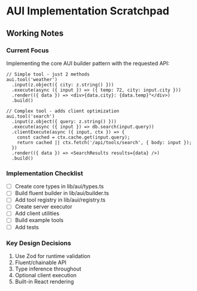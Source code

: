 # AUI Implementation Scratchpad

## Working Notes

### Current Focus
Implementing the core AUI builder pattern with the requested API:
```tsx
// Simple tool - just 2 methods
aui.tool('weather')
  .input(z.object({ city: z.string() }))
  .execute(async ({ input }) => ({ temp: 72, city: input.city }))
  .render(({ data }) => <div>{data.city}: {data.temp}°</div>)
  .build()

// Complex tool - adds client optimization
aui.tool('search')
  .input(z.object({ query: z.string() }))
  .execute(async ({ input }) => db.search(input.query))
  .clientExecute(async ({ input, ctx }) => {
    const cached = ctx.cache.get(input.query);
    return cached || ctx.fetch('/api/tools/search', { body: input });
  })
  .render(({ data }) => <SearchResults results={data} />)
  .build()
```

### Implementation Checklist
- [ ] Create core types in lib/aui/types.ts
- [ ] Build fluent builder in lib/aui/builder.ts
- [ ] Add tool registry in lib/aui/registry.ts
- [ ] Create server executor
- [ ] Add client utilities
- [ ] Build example tools
- [ ] Add tests

### Key Design Decisions
1. Use Zod for runtime validation
2. Fluent/chainable API
3. Type inference throughout
4. Optional client execution
5. Built-in React rendering